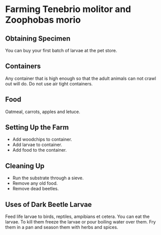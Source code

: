 # Farming Tenebrio molitor and Zoophobas morio
## Obtaining Specimen
You can buy your first batch of larvae at the pet store.
## Containers
Any container that is high enough so that the adult animals can not crawl out will do. Do not use air tight containers.
## Food
Oatmeal, carrots, apples and letuce.
## Setting Up the Farm
- Add woodchips to container.
- Add larvae to container.
- Add food to the container.
## Cleaning Up
- Run the substrate through a sieve.
- Remove any old food.
- Remove dead beetles.
## Uses of Dark Beetle Larvae
Feed life larvae to birds, reptiles, ampibians et cetera.
You can eat the larvae. To kill them freeze the larvae or pour boiling water over them.
Fry them in a pan and season them with herbs and spices.
